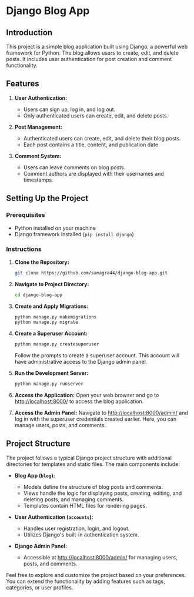 # Django Blog App

## Introduction

This project is a simple blog application built using Django, a powerful web framework for Python. The blog allows users to create, edit, and delete posts. It includes user authentication for post creation and comment functionality.

## Features

1. **User Authentication:**
   - Users can sign up, log in, and log out.
   - Only authenticated users can create, edit, and delete posts.
   
2. **Post Management:**
   - Authenticated users can create, edit, and delete their blog posts.
   - Each post contains a title, content, and publication date.

3. **Comment System:**
   - Users can leave comments on blog posts.
   - Comment authors are displayed with their usernames and timestamps.

## Setting Up the Project

### Prerequisites

- Python installed on your machine
- Django framework installed (`pip install django`)

### Instructions

1. **Clone the Repository:**
   ```bash
   git clone https://github.com/samagra44/django-blog-app.git
   ```

2. **Navigate to Project Directory:**
   ```bash
   cd django-blog-app
   ```

3. **Create and Apply Migrations:**
   ```bash
   python manage.py makemigrations
   python manage.py migrate
   ```

4. **Create a Superuser Account:**
   ```bash
   python manage.py createsuperuser
   ```

   Follow the prompts to create a superuser account. This account will have administrative access to the Django admin panel.

5. **Run the Development Server:**
   ```bash
   python manage.py runserver
   ```

6. **Access the Application:**
   Open your web browser and go to [http://localhost:8000/](http://localhost:8000/) to access the blog application.

7. **Access the Admin Panel:**
   Navigate to [http://localhost:8000/admin/](http://localhost:8000/admin/) and log in with the superuser credentials created earlier. Here, you can manage users, posts, and comments.

## Project Structure

The project follows a typical Django project structure with additional directories for templates and static files. The main components include:

- **Blog App (`blog`):**
  - Models define the structure of blog posts and comments.
  - Views handle the logic for displaying posts, creating, editing, and deleting posts, and managing comments.
  - Templates contain HTML files for rendering pages.

- **User Authentication (`accounts`):**
  - Handles user registration, login, and logout.
  - Utilizes Django's built-in authentication system.

- **Django Admin Panel:**
  - Accessible at [http://localhost:8000/admin/](http://localhost:8000/admin/) for managing users, posts, and comments.

Feel free to explore and customize the project based on your preferences. You can extend the functionality by adding features such as tags, categories, or user profiles.
